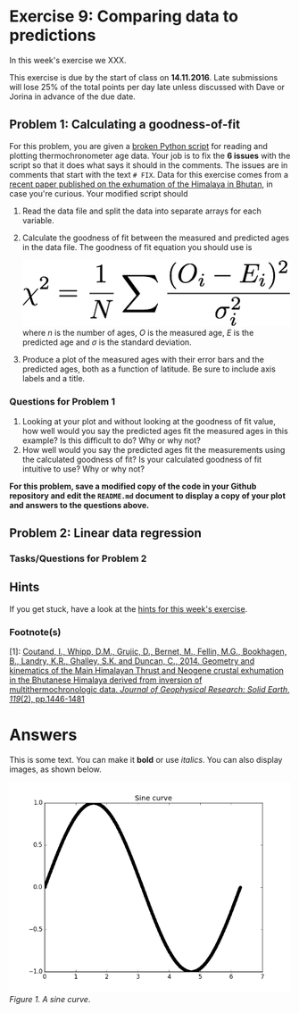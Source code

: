 # Exercise 9: Comparing data to predictions
In this week's exercise we XXX.

This exercise is due by the start of class on **14.11.2016**.
Late submissions will lose 25% of the total points per day late unless discussed with Dave or Jorina in advance of the due date.

## Problem 1: Calculating a goodness-of-fit
For this problem, you are given a [broken Python script](read-and-plot-data.py) for reading and plotting thermochronometer age data.
Your job is to fix the **6 issues** with the script so that it does what says it should in the comments.
The issues are in comments that start with the text `# FIX`.
Data for this exercise comes from a [recent paper published on the exhumation of the Himalaya in Bhutan](http://dx.doi.org/10.1002/2013JB010891), in case you're curious.
Your modified script should

1. Read the data file and split the data into separate arrays for each variable.
2. Calculate the goodness of fit between the measured and predicted ages in the data file. The goodness of fit equation you should use is

    ![Reduced chi-squared](Images/reduced-chi-squared.png)<br/>
where *n* is the number of ages, *O* is the measured age, *E* is the predicted age and *σ* is the standard deviation.
3. Produce a plot of the measured ages with their error bars and the predicted ages, both as a function of latitude. Be sure to include axis labels and a title.

### Questions for Problem 1
1. Looking at your plot and without looking at the goodness of fit value, how well would you say the predicted ages fit the measured ages in this example? Is this difficult to do? Why or why not?
2. How well would you say the predicted ages fit the measurements using the calculated goodness of fit? Is your calculated goodness of fit intuitive to use? Why or why not?

**For this problem, save a modified copy of the code in your Github repository and edit the `README.md` document to display a copy of your plot and answers to the questions above.**

## Problem 2: Linear data regression

### Tasks/Questions for Problem 2

## Hints
If you get stuck, have a look at the [hints for this week's exercise](https://github.com/Intro-Quantitative-Geology/Lesson-8-Basic-geostatistics/blob/master/Lesson/hints.md).

### Footnote(s)
[1]: [Coutand, I., Whipp, D.M., Grujic, D., Bernet, M., Fellin, M.G., Bookhagen, B., Landry, K.R., Ghalley, S.K. and Duncan, C., 2014. Geometry and kinematics of the Main Himalayan Thrust and Neogene crustal exhumation in the Bhutanese Himalaya derived from inversion of multithermochronologic data. *Journal of Geophysical Research: Solid Earth*, *119*(2), pp.1446-1481](https://dx.doi.org/10.1002/2013JB010891)

# Answers
This is some text.
You can make it **bold** or use *italics*.
You can also display images, as shown below.

![A sine curve](Images/sine-curve.png)<br/>
*Figure 1. A sine curve*.

